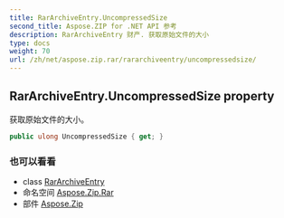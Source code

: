 ```yaml
---
title: RarArchiveEntry.UncompressedSize
second_title: Aspose.ZIP for .NET API 参考
description: RarArchiveEntry 财产. 获取原始文件的大小
type: docs
weight: 70
url: /zh/net/aspose.zip.rar/rararchiveentry/uncompressedsize/
---
```

## RarArchiveEntry.UncompressedSize property

获取原始文件的大小。

```csharp
public ulong UncompressedSize { get; }
```

### 也可以看看

* class [RarArchiveEntry](../)
* 命名空间 [Aspose.Zip.Rar](../../rararchiveentry/)
* 部件 [Aspose.Zip](../../../)


